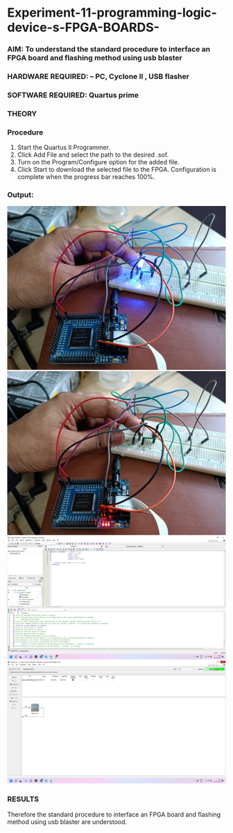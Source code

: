 # Experiment-11-programming-logic-device-s-FPGA-BOARDS-
 ### AIM: To understand the standard procedure to interface an FPGA board and flashing method using usb blaster 
### HARDWARE REQUIRED:  – PC, Cyclone II , USB flasher
### SOFTWARE REQUIRED:   Quartus prime
### THEORY 

### Procedure 
1. Start the Quartus II Programmer.
2. Click Add File and select the path to the desired .sof.
3. Turn on the Program/Configure option for the added file.
4. Click Start to download the selected file to the FPGA. Configuration is complete when the progress bar reaches 100%.
 
### Output:
![op](./1.jpeg)
![op](./2.jpeg)
![op](./3.jpeg)
![op](./4.jpeg)


### RESULTS 
Therefore the standard procedure to interface an FPGA board and flashing method using usb blaster are understood.
